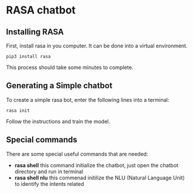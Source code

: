 # RASA chatbot
## Installing RASA
First, install rasa in you computer. It can be done into a virtual environment.
```
pip3 install rasa
```
This process should take some minutes to complete.

## Generating a Simple chatbot
To create a simple rasa bot, enter the following lines into  a terminal:
```
rasa init
```
Follow the instructions and train the model.

## Special commands
There are some special useful commands that are needed:
* **rasa shell** this command initialize the chatbot, just open the chatbot directory and run in terminal
* **rasa shell nlu** this commenad initilize the NLU (Natural Language Unit) to identify the intents related
